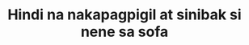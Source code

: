 ---
layout: post
title: Hindi na nakapagpigil at sinibak si nene sa sofa
duration: '10:33'
view: 125
rate: 2
video: 'https://flashservice.xvideos.com/embedframe/26639283'
category: 
 - pinay
tags: 
 - pinay-sex
 - nagparaos
 - nene
 - mokong
 - fucked
 - jackpot
 - flawless
priority: 0.9
changefreq: daily
---